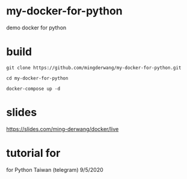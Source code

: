 # my-docker-for-python
demo docker for python

# build
```
git clone https://github.com/mingderwang/my-docker-for-python.git

cd my-docker-for-python

docker-compose up -d
```

# slides
https://slides.com/ming-derwang/docker/live

# tutorial for 
for Python Taiwan (telegram) 9/5/2020
